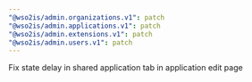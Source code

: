 ```yaml
---
"@wso2is/admin.organizations.v1": patch
"@wso2is/admin.applications.v1": patch
"@wso2is/admin.extensions.v1": patch
"@wso2is/admin.users.v1": patch
---
```


Fix state delay in shared application tab in application edit page
